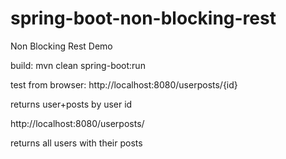 # spring-boot-non-blocking-rest

Non Blocking Rest Demo

build:
mvn clean spring-boot:run

test from browser:
http://localhost:8080/userposts/{id}

returns user+posts by user id

http://localhost:8080/userposts/

returns all users with their posts

